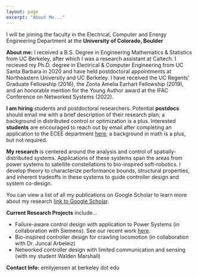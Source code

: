 ```yaml
---
layout: page
excerpt: "About Me..."
---
```


I will be joining the faculty in the Electrical, Computer and Energy Engineering Department at the **University of Colorado, Boulder**


**About me:** I received a B.S. Degree in Engineering Mathematics & Statistics from UC Berkeley, after which I was a research assistant at Caltech. I recieved my Ph.D. degree in Electrical & Computer Engineering from UC Santa Barbara in 2020 and have held postdoctoral appointments at Northeastern University and UC Berkeley. I have received the UC Regents’ Graduate Fellowship (2016),
the Zonta Amelia Earhart Fellowship (2019), and an honorable mention for the Young Author award at the IFAC Conference on Networked Systems (2022).

**I am hiring** students and postdoctoral researchers. Potential **postdocs** should email me with a brief description of their research plan; a background in distributed control or optimization is a plus. Interested **students** are encouraged to reach out by email after completing an application to the ECEE department [here](https://www.colorado.edu/ecee/admissions/graduate-admissions); a background in math is a plus, but not required.


**My research** is centered around the analysis and control of spatially-distributed systems. Applications of these systems span the areas from power systems to satellite constellations to bio-inspired soft-robotics. I develop theory to characterize performance bounds, structural properties, and inherent tradeoffs in these systems to guide controller design and system co-design.

You can view a list of all my publications on Google Scholar to learn more about my research [link to Google Scholar](https://scholar.google.com/citations?user=WzacMi8AAAAJ&hl=en&authuser=1).



**Current Research Projects** include...
- Failure-aware control design with application to Power Systems (in collaboration with Siemens). See our recent work [here](https://arxiv.org/pdf/2308.08471.pdf). 
- Bio-inspired controller design for crawling locomotion (in collaboration with Dr. Juncal Arbeleiz) 
- Networked controller design with limited communication and sensing (with my student Walden Marshall)

**Contact Info:** emilyjensen at berkeley dot edu

